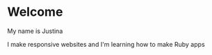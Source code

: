 Welcome
==============

My name is Justina

I make responsive websites and I'm learning how to make Ruby apps
